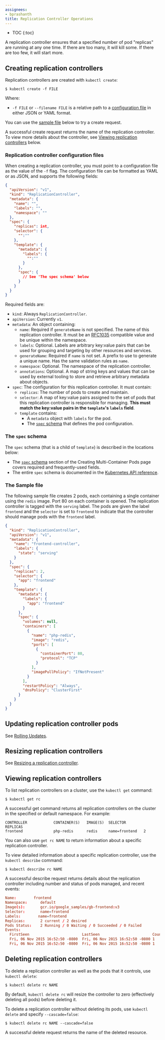 ```yaml
---
assignees:
- bprashanth
title: Replication Controller Operations
---
```


* TOC
{:toc}

A replication controller ensures that a specified number of pod "replicas" are
running at any one time. If there are too many, it will kill some. If there are
too few, it will start more.

## Creating  replication controllers

Replication controllers are created with `kubectl create`:

```shell
$ kubectl create -f FILE
```

Where:

* `-f FILE` or `--filename FILE` is a relative path to a
  [configuration file](#replication_controller_configuration_file) in
  either JSON or YAML format.

You can use the [sample file](#sample_file) below to try a create request.

A successful create request returns the name of the replication controller. To
view more details about the controller, see
[Viewing replication controllers](#viewing_replication_controllers) below.

### Replication controller configuration files

When creating a replication controller, you must point to a configuration file
as the value of the `-f` flag. The configuration
file can be formatted as YAML or as JSON, and supports the following fields:

```json
{
  "apiVersion": "v1",
  "kind": "ReplicationController",
  "metadata": {
    "name": "",
    "labels": "",
    "namespace": ""
  },
  "spec": {
    "replicas": int,
    "selector": {
      "":""
    },
    "template": {
      "metadata": {
        "labels": {
          "":""
        }
      },
      "spec": {
        // See 'The spec schema' below
      }
    }
  }
}
```

Required fields are:

* `kind`: Always `ReplicationController`.
* `apiVersion`: Currently `v1`.
* `metadata`: An object containing:
    * `name`: Required if `generateName` is not specified. The name of this
      replication controller. It must be an
      [RFC1035](https://www.ietf.org/rfc/rfc1035.txt) compatible value and be
      unique within the namespace.
    * `labels`: Optional. Labels are arbitrary key:value pairs that can be used
      for grouping and targeting by other resources and services.
    * `generateName`: Required if `name` is not set. A prefix to use to generate
      a unique name. Has the same validation rules as `name`.
    * `namespace`: Optional. The namespace of the replication controller.
    * `annotations`: Optional. A map of string keys and values that can be used
      by external tooling to store and retrieve arbitrary metadata about
      objects.
* `spec`: The configuration for this replication controller. It must
  contain:
    * `replicas`: The number of pods to create and maintain.
    * `selector`: A map of key:value pairs assigned to the set of pods that
      this replication controller is responsible for managing. **This must**
      **match the key:value pairs in the `template`'s `labels` field**.
    * `template` contains:
        * A `metadata` object with `labels` for the pod.
        * The [`spec` schema](#the_spec_schema) that defines the pod
          configuration.

### The `spec` schema

The `spec` schema (that is a child of `template`) is described in the locations
below:

* The [`spec` schema](/docs/user-guide/pods/multi-container/#the_spec_schema)
  section of the Creating Multi-Container Pods page covers required and
  frequently-used fields.
* The entire `spec` schema is documented in the
  [Kubernetes API reference](/docs/api-reference/v1/definitions/#_v1_podspec).

### The Sample file

The following sample file creates 2 pods, each containing a single container
using the `redis` image. Port 80 on each container is opened. The replication
controller is tagged with the `serving` label. The pods are given the label
`frontend` and the `selector` is set to `frontend` to indicate that the
controller should manage pods with the `frontend` label.

```json
{
  "kind": "ReplicationController",
  "apiVersion": "v1",
  "metadata": {
    "name": "frontend-controller",
    "labels": {
      "state": "serving"
    }
  },
  "spec": {
    "replicas": 2,
    "selector": {
      "app": "frontend"
    },
    "template": {
      "metadata": {
        "labels": {
          "app": "frontend"
        }
      },
      "spec": {
        "volumes": null,
        "containers": [
          {
            "name": "php-redis",
            "image": "redis",
            "ports": [
              {
                "containerPort": 80,
                "protocol": "TCP"
              }
            ],
            "imagePullPolicy": "IfNotPresent"
          }
        ],
        "restartPolicy": "Always",
        "dnsPolicy": "ClusterFirst"
      }
    }
  }
}
```

## Updating replication controller pods

See [Rolling Updates](/docs/user-guide/rolling-updates/).

## Resizing  replication controllers

See
[Resizing a replication controller](/docs/user-guide/resizing-a-replication-controller/).

## Viewing replication controllers

To list replication controllers on a cluster, use the `kubectl get` command:

```shell
$ kubectl get rc
```

A successful get command returns all replication controllers on the cluster in
the specified or default namespace. For example:

```shell
CONTROLLER            CONTAINER(S)   IMAGE(S)  SELECTOR        REPLICAS
frontend              php-redis      redis     name=frontend   2
```

You can also use `get rc NAME` to return information about a specific
replication controller.

To view detailed information about a specific replication controller, use the
`kubectl describe` command:

```shell
$ kubectl describe rc NAME
```

A successful describe request returns details about the replication controller
including number and status of pods managed, and recent events:

```conf
Name:        frontend
Namespace:      default
Image(s):       gcr.io/google_samples/gb-frontend:v3
Selector:       name=frontend
Labels:        name=frontend
Replicas:       2 current / 2 desired
Pods Status:    2 Running / 0 Waiting / 0 Succeeded / 0 Failed
Events:
  FirstSeen                        LastSeen                        Count   From                         SubobjectPath  Reason            Message
  Fri, 06 Nov 2015 16:52:50 -0800  Fri, 06 Nov 2015 16:52:50 -0800 1       {replication-controller }                   SuccessfulCreate  Created pod: frontend-gyx2h
  Fri, 06 Nov 2015 16:52:50 -0800  Fri, 06 Nov 2015 16:52:50 -0800 1       {replication-controller }                   SuccessfulCreate  Created pod: frontend-vc9w4
```

## Deleting replication controllers

To delete a replication controller as well as the pods that it controls, use
`kubectl delete`:

```shell
$ kubectl delete rc NAME
```

By default, `kubectl delete rc` will resize the controller to zero (effectively
deleting all pods) before deleting it.

To delete a replication controller without deleting its pods, use
`kubectl delete` and specify `--cascade=false`:

```shell
$ kubectl delete rc NAME --cascade=false
```

A successful delete request returns the name of the deleted resource.
